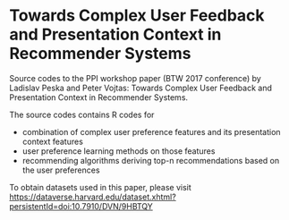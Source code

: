 # Towards Complex User Feedback and Presentation Context in Recommender Systems
Source codes to the PPI workshop paper (BTW 2017 conference) by Ladislav Peska and Peter Vojtas: Towards Complex User Feedback and Presentation Context in Recommender Systems.

The source codes contains R codes for
- combination of complex user preference features and its presentation context features
- user preference learning methods on those features
- recommending algorithms deriving top-n recommendations based on the user preferences

To obtain datasets used in this paper, please visit
https://dataverse.harvard.edu/dataset.xhtml?persistentId=doi:10.7910/DVN/9HBTQY

